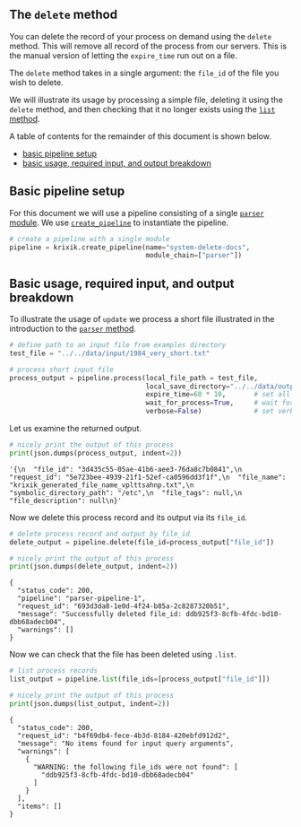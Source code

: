 ## The `delete` method

You can delete the record of your process on demand using the `delete` method.  This will remove all record of the process from our servers.  This is the manual version of letting the `expire_time` run out on a file.

The `delete` method takes in a single argument: the `file_id` of the file you wish to delete.

We will illustrate its usage by processing a simple file, deleting it using the `delete` method, and then checking that it no longer exists using the [`list` method](system/list.md).

A table of contents for the remainder of this document is shown below.

- [basic pipeline setup](#basic-pipeline-setup)
- [basic usage, required input, and output breakdown](#basic-usage,-required-input,-and-output-breakdown)

## Basic pipeline setup

For this document we will use a pipeline consisting of a single [`parser` module](modules/parser.md).  We use [`create_pipeline`](system/create_save_load.md) to instantiate the pipeline.


```python
# create a pipeline with a single module
pipeline = krixik.create_pipeline(name="system-delete-docs",
                                  module_chain=["parser"])
```

## Basic usage, required input, and output breakdown

To illustrate the usage of `update` we process a short file illustrated in the introduction to the [`parser` method](modules/parser.md).


```python
# define path to an input file from examples directory
test_file = "../../data/input/1984_very_short.txt"

# process short input file
process_output = pipeline.process(local_file_path = test_file,
                                  local_save_directory="../../data/output", # save output repo data output subdir
                                  expire_time=60 * 10,       # set all process data to expire in 10 minutes
                                  wait_for_process=True,     # wait for process to complete before regaining ide
                                  verbose=False)             # set verbosity to False
```

Let us examine the returned output.


```python
# nicely print the output of this process
print(json.dumps(process_output, indent=2))
```


    '{\n  "file_id": "3d435c55-05ae-41b6-aee3-76da8c7b0841",\n  "request_id": "5e723bee-4939-21f1-52ef-ca0596dd3f1f",\n  "file_name": "krixik_generated_file_name_vplttsahnp.txt",\n  "symbolic_directory_path": "/etc",\n  "file_tags": null,\n  "file_description": null\n}'


Now we delete this process record and its output via its `file_id`.


```python
# delete process record and output by file_id
delete_output = pipeline.delete(file_id=process_output["file_id"])

# nicely print the output of this process
print(json.dumps(delete_output, indent=2))
```

    {
      "status_code": 200,
      "pipeline": "parser-pipeline-1",
      "request_id": "693d3da8-1e0d-4f24-b85a-2c8287320b51",
      "message": "Successfully deleted file_id: ddb925f3-8cfb-4fdc-bd10-dbb68adecb04",
      "warnings": []
    }


Now we can check that the file has been deleted using `.list`.


```python
# list process records
list_output = pipeline.list(file_ids=[process_output["file_id"]])

# nicely print the output of this process
print(json.dumps(list_output, indent=2))
```

    {
      "status_code": 200,
      "request_id": "b4f69db4-fece-4b3d-8184-420ebfd912d2",
      "message": "No items found for input query arguments",
      "warnings": [
        {
          "WARNING: the following file_ids were not found": [
            "ddb925f3-8cfb-4fdc-bd10-dbb68adecb04"
          ]
        }
      ],
      "items": []
    }

